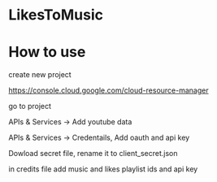 # LikesToMusic

# How to use

create new project

https://console.cloud.google.com/cloud-resource-manager

go to project

APIs & Services -> Add youtube data

APIs & Services -> Credentails, Add oauth and api key

Dowload secret file, rename it to client_secret.json

in credits file add music and likes playlist ids and api key
